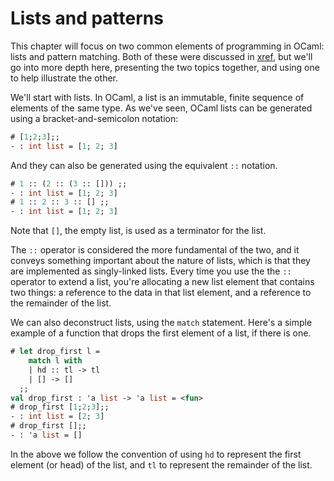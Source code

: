 # Lists and patterns

This chapter will focus on two common elements of programming in
OCaml: lists and pattern matching.  Both of these were discussed in
[xref](#a-guided-tour), but we'll go into more depth here, presenting
the two topics together, and using one to help illustrate the other.

We'll start with lists.  In OCaml, a list is an immutable, finite
sequence of elements of the same type.  As we've seen, OCaml lists can
be generated using a bracket-and-semicolon notation:

```ocaml
# [1;2;3];;
- : int list = [1; 2; 3]
```

And they can also be generated using the equivalent `::` notation.

```ocaml
# 1 :: (2 :: (3 :: [])) ;;
- : int list = [1; 2; 3]
# 1 :: 2 :: 3 :: [] ;;
- : int list = [1; 2; 3]
```

Note that `[]`, the empty list, is used as a terminator for the list.

The `::` operator is considered the more fundamental of the two, and
it conveys something important about the nature of lists, which is
that they are implemented as singly-linked lists.  Every time you use
the the `::` operator to extend a list, you're allocating a new list
element that contains two things: a reference to the data in that list
element, and a reference to the remainder of the list.

We can also deconstruct lists, using the `match` statement.  Here's a
simple example of a function that drops the first element of a list,
if there is one.

```ocaml
# let drop_first l =
    match l with
    | hd :: tl -> tl
    | [] -> []
  ;;
val drop_first : 'a list -> 'a list = <fun>
# drop_first [1;2;3];;
- : int list = [2; 3]
# drop_first [];;
- : 'a list = []
```

In the above we follow the convention of using `hd` to represent the
first element (or head) of the list, and `tl` to represent the
remainder of the list.


